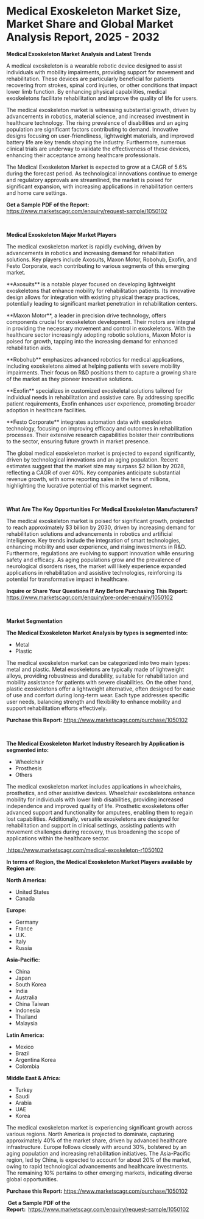 <p><h1>Medical Exoskeleton Market Size, Market Share and Global Market Analysis Report, 2025 - 2032</h1></p><p><strong>Medical Exoskeleton Market Analysis and Latest Trends</strong></p>
<p><p>A medical exoskeleton is a wearable robotic device designed to assist individuals with mobility impairments, providing support for movement and rehabilitation. These devices are particularly beneficial for patients recovering from strokes, spinal cord injuries, or other conditions that impact lower limb function. By enhancing physical capabilities, medical exoskeletons facilitate rehabilitation and improve the quality of life for users.</p><p>The medical exoskeleton market is witnessing substantial growth, driven by advancements in robotics, material science, and increased investment in healthcare technology. The rising prevalence of disabilities and an aging population are significant factors contributing to demand. Innovative designs focusing on user-friendliness, lightweight materials, and improved battery life are key trends shaping the industry. Furthermore, numerous clinical trials are underway to validate the effectiveness of these devices, enhancing their acceptance among healthcare professionals.</p><p>The Medical Exoskeleton Market is expected to grow at a CAGR of 5.6% during the forecast period. As technological innovations continue to emerge and regulatory approvals are streamlined, the market is poised for significant expansion, with increasing applications in rehabilitation centers and home care settings.</p></p>
<p><strong>Get a Sample PDF of the Report:&nbsp;</strong> <a href="https://www.marketscagr.com/enquiry/request-sample/1050102?utm_campaign=1944&utm_medium=2&utm_source=Github&utm_content=ia&utm_term=13042025&utm_id=medical-exoskeleton">https://www.marketscagr.com/enquiry/request-sample/1050102</a></p>
<p>&nbsp;</p>
<p><strong>Medical Exoskeleton Major Market Players</strong></p>
<p><p>The medical exoskeleton market is rapidly evolving, driven by advancements in robotics and increasing demand for rehabilitation solutions. Key players include Axosuits, Maxon Motor, Robohub, Exofin, and Festo Corporate, each contributing to various segments of this emerging market.</p><p>**Axosuits** is a notable player focused on developing lightweight exoskeletons that enhance mobility for rehabilitation patients. Its innovative design allows for integration with existing physical therapy practices, potentially leading to significant market penetration in rehabilitation centers.</p><p>**Maxon Motor**, a leader in precision drive technology, offers components crucial for exoskeleton development. Their motors are integral in providing the necessary movement and control in exoskeletons. With the healthcare sector increasingly adopting robotic solutions, Maxon Motor is poised for growth, tapping into the increasing demand for enhanced rehabilitation aids.</p><p>**Robohub** emphasizes advanced robotics for medical applications, including exoskeletons aimed at helping patients with severe mobility impairments. Their focus on R&D positions them to capture a growing share of the market as they pioneer innovative solutions.</p><p>**Exofin** specializes in customized exoskeletal solutions tailored for individual needs in rehabilitation and assistive care. By addressing specific patient requirements, Exofin enhances user experience, promoting broader adoption in healthcare facilities.</p><p>**Festo Corporate** integrates automation data with exoskeleton technology, focusing on improving efficacy and outcomes in rehabilitation processes. Their extensive research capabilities bolster their contributions to the sector, ensuring future growth in market presence.</p><p>The global medical exoskeleton market is projected to expand significantly, driven by technological innovations and an aging population. Recent estimates suggest that the market size may surpass $2 billion by 2028, reflecting a CAGR of over 40%. Key companies anticipate substantial revenue growth, with some reporting sales in the tens of millions, highlighting the lucrative potential of this market segment.</p></p>
<p>&nbsp;</p>
<p><strong>What Are The Key Opportunities For Medical Exoskeleton Manufacturers?</strong></p>
<p><p>The medical exoskeleton market is poised for significant growth, projected to reach approximately $3 billion by 2030, driven by increasing demand for rehabilitation solutions and advancements in robotics and artificial intelligence. Key trends include the integration of smart technologies, enhancing mobility and user experience, and rising investments in R&D. Furthermore, regulations are evolving to support innovation while ensuring safety and efficacy. As aging populations grow and the prevalence of neurological disorders rises, the market will likely experience expanded applications in rehabilitation and assistive technologies, reinforcing its potential for transformative impact in healthcare.</p></p>
<p><strong>Inquire or Share Your Questions If Any Before Purchasing This Report:</strong> <a href="https://www.marketscagr.com/enquiry/pre-order-enquiry/1050102?utm_campaign=1944&utm_medium=2&utm_source=Github&utm_content=ia&utm_term=13042025&utm_id=medical-exoskeleton">https://www.marketscagr.com/enquiry/pre-order-enquiry/1050102</a></p>
<p>&nbsp;</p>
<p><strong>Market Segmentation</strong></p>
<p><strong>The Medical Exoskeleton Market Analysis by types is segmented into:</strong></p>
<p><ul><li>Metal</li><li>Plastic</li></ul></p>
<p><p>The medical exoskeleton market can be categorized into two main types: metal and plastic. Metal exoskeletons are typically made of lightweight alloys, providing robustness and durability, suitable for rehabilitation and mobility assistance for patients with severe disabilities. On the other hand, plastic exoskeletons offer a lightweight alternative, often designed for ease of use and comfort during long-term wear. Each type addresses specific user needs, balancing strength and flexibility to enhance mobility and support rehabilitation efforts effectively.</p></p>
<p><strong>Purchase this Report:&nbsp;</strong><a href="https://www.marketscagr.com/purchase/1050102?utm_campaign=1944&utm_medium=2&utm_source=Github&utm_content=ia&utm_term=13042025&utm_id=medical-exoskeleton">https://www.marketscagr.com/purchase/1050102</a></p>
<p>&nbsp;</p>
<p><strong>The Medical Exoskeleton Market Industry Research by Application is segmented into:</strong></p>
<p><ul><li>Wheelchair</li><li>Prosthesis</li><li>Others</li></ul></p>
<p><p>The medical exoskeleton market includes applications in wheelchairs, prosthetics, and other assistive devices. Wheelchair exoskeletons enhance mobility for individuals with lower limb disabilities, providing increased independence and improved quality of life. Prosthetic exoskeletons offer advanced support and functionality for amputees, enabling them to regain lost capabilities. Additionally, versatile exoskeletons are designed for rehabilitation and support in clinical settings, assisting patients with movement challenges during recovery, thus broadening the scope of applications within the healthcare sector.</p></p>
<p><a href="https://www.marketscagr.com/medical-exoskeleton-r1050102?utm_campaign=1944&utm_medium=2&utm_source=Github&utm_content=ia&utm_term=13042025&utm_id=medical-exoskeleton">&nbsp;https://www.marketscagr.com/medical-exoskeleton-r1050102</a></p>
<p><strong>In terms of Region, the Medical Exoskeleton Market Players available by Region are:</strong></p>
<p>
    <p> <strong> North America: </strong>
        <ul>
            <li>United States</li>
            <li>Canada</li>
        </ul>
        </p> 
    <p> <strong> Europe: </strong>
        <ul>
            <li>Germany</li>
            <li>France</li>
            <li>U.K.</li>
            <li>Italy</li>
            <li>Russia</li>
        </ul>
        </p> 
    <p> <strong> Asia-Pacific: </strong>
        <ul>
            <li>China</li>
            <li>Japan</li>
            <li>South Korea</li>
            <li>India</li>
            <li>Australia</li>
            <li>China Taiwan</li>
            <li>Indonesia</li>
            <li>Thailand</li>
            <li>Malaysia</li>
        </ul>
        </p> 
    <p> <strong> Latin America: </strong>
        <ul>
            <li>Mexico</li>
            <li>Brazil</li>
            <li>Argentina Korea</li>
            <li>Colombia</li>
        </ul>
        </p> 
    <p> <strong> Middle East & Africa: </strong>
        <ul>
            <li>Turkey</li>
            <li>Saudi</li>
            <li>Arabia</li>
            <li>UAE</li>
            <li>Korea</li>
        </ul>
    </p>
    </p>
<p><p>The medical exoskeleton market is experiencing significant growth across various regions. North America is projected to dominate, capturing approximately 40% of the market share, driven by advanced healthcare infrastructure. Europe follows closely with around 30%, bolstered by an aging population and increasing rehabilitation initiatives. The Asia-Pacific region, led by China, is expected to account for about 20% of the market, owing to rapid technological advancements and healthcare investments. The remaining 10% pertains to other emerging markets, indicating diverse global opportunities.</p></p>
<p><strong>Purchase this Report: </strong><a href="https://www.marketscagr.com/purchase/1050102?utm_campaign=1944&utm_medium=2&utm_source=Github&utm_content=ia&utm_term=13042025&utm_id=medical-exoskeleton">https://www.marketscagr.com/purchase/1050102</a></p>
<p>&nbsp;<strong>Get a Sample PDF of the Report:&nbsp;&nbsp;</strong><a href="https://www.marketscagr.com/enquiry/request-sample/1050102?utm_campaign=1944&utm_medium=2&utm_source=Github&utm_content=ia&utm_term=13042025&utm_id=medical-exoskeleton">https://www.marketscagr.com/enquiry/request-sample/1050102</a></p>
<p><strong></strong></p>
<p><p></p><p></p><p></p></p>